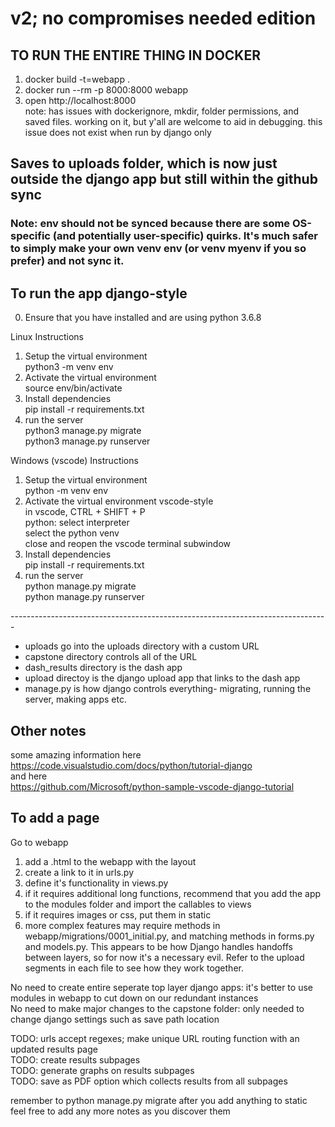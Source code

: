 # v2; no compromises needed edition

## TO RUN THE ENTIRE THING IN DOCKER
1. docker build -t=webapp .
2. docker run --rm -p 8000:8000 webapp
3. open http://localhost:8000<br /> 
note: has issues with dockerignore, mkdir, folder permissions, and saved files. working on it, but y'all are welcome to aid in debugging. this issue does not exist when run by django only<br /> 

## Saves to uploads folder, which is now just outside the django app but still within the github sync

### Note: env should not be synced because there are some OS-specific (and potentially user-specific) quirks. It's much safer to simply make your own venv env (or venv myenv if you so prefer) and not sync it.<br /> 

## To run the app django-style
0. Ensure that you have installed and are using python 3.6.8

Linux Instructions
1. Setup the virtual environment <br /> 
python3 -m venv env
2. Activate the virtual environment <br /> 
source env/bin/activate
3. Install dependencies<br /> 
pip install -r requirements.txt<br /> 
4. run the server <br /> 
python3 manage.py migrate <br /> 
python3 manage.py runserver <br /> 

Windows (vscode) Instructions
1. Setup the virtual environment <br /> 
python -m venv env
2. Activate the virtual environment vscode-style<br /> 
in vscode, CTRL + SHIFT + P<br /> 
python: select interpreter<br /> 
select the python venv<br /> 
close and reopen the vscode terminal subwindow
3. Install dependencies<br /> 
pip install -r requirements.txt<br /> 
4. run the server <br /> 
python manage.py migrate <br /> 
python manage.py runserver <br /> 

------------------------------------------------------------------------------- <br />

* uploads go into the uploads directory with a custom URL <br />
* capstone directory controls all of the URL <br /> 
* dash_results directory is the dash app <br /> 
* upload directoy is the django upload app that links to the dash app <br />
* manage.py is how django controls everything- migrating, running the server, making apps etc. <br /> 

## Other notes<br /> 

some amazing information here<br /> 
https://code.visualstudio.com/docs/python/tutorial-django<br /> 
and here<br /> 
https://github.com/Microsoft/python-sample-vscode-django-tutorial<br /> 

## To add a page<br /> 
Go to webapp
1. add a .html to the webapp with the layout
2. create a link to it in urls.py
3. define it's functionality in views.py
4. if it requires additional long functions, recommend that you add the app to the modules folder and import the callables to views
5. if it requires images or css, put them in static
6. more complex features may require methods in webapp/migrations/0001_initial.py, and matching methods in forms.py and models.py. This appears to be how Django handles handoffs between layers, so for now it's a necessary evil. Refer to the upload segments in each file to see how they work together.

No need to create entire seperate top layer django apps: it's better to use modules in webapp to cut down on our redundant instances<br /> 
No need to make major changes to the capstone folder: only needed to change django settings such as save path location<br /> 

TODO: urls accept regexes; make unique URL routing function with an updated results page<br /> 
TODO: create results subpages<br /> 
TODO: generate graphs on results subpages<br /> 
TODO: save as PDF option which collects results from all subpages<br /> 

remember to python manage.py migrate after you add anything to static<br /> 
feel free to add any more notes as you discover them<br /> 
